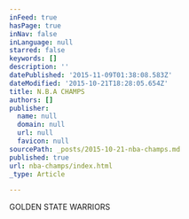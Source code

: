 ```yaml
---
inFeed: true
hasPage: true
inNav: false
inLanguage: null
starred: false
keywords: []
description: ''
datePublished: '2015-11-09T01:38:08.583Z'
dateModified: '2015-10-21T18:28:05.654Z'
title: N.B.A CHAMPS
authors: []
publisher:
  name: null
  domain: null
  url: null
  favicon: null
sourcePath: _posts/2015-10-21-nba-champs.md
published: true
url: nba-champs/index.html
_type: Article

---
```

GOLDEN STATE WARRIORS